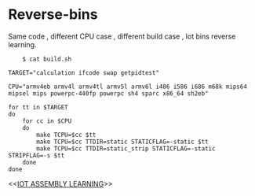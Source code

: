 # Reverse-bins
Same code , different CPU case , different build case , Iot bins reverse learning.

```
    $ cat build.sh 
```

    TARGET="calculation ifcode swap getpidtest"

    CPU="armv4eb armv4l armv4tl armv5l armv6l i486 i586 i686 m68k mips64 mipsel mips powerpc-440fp powerpc sh4 sparc x86_64 sh2eb"

    for tt in $TARGET
    do
        for cc in $CPU
        do
            make TCPU=$cc $tt
            make TCPU=$cc TTDIR=static STATICFLAG=-static $tt
            make TCPU=$cc TTDIR=static_strip STATICFLAG=-static STRIPFLAG=-s $tt
        done
    done


<<[IOT ASSEMBLY LEARNING](http://rootkiter.com/goto_tags.html#%E5%B5%8C%E5%85%A5%E5%BC%8F%E6%B1%87%E7%BC%96)>>
